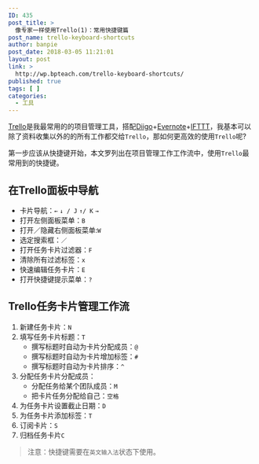 ```yaml
---
ID: 435
post_title: >
  像专家一样使用Trello(1)：常用快捷键篇
post_name: trello-keyboard-shortcuts
author: banpie
post_date: 2018-03-05 11:21:01
layout: post
link: >
  http://wp.bpteach.com/trello-keyboard-shortcuts/
published: true
tags: [ ]
categories:
  - 工具
---
```

[Trello](www.trello.com)是我最常用的的项目管理工具，搭配[Diigo](https://www.diigo.com/)+[Evernote](www.evernote.com)+[IFTTT](www.ifttt.com)，我基本可以除了资料收集以外的的所有工作都交给`Trello`，那如何更高效的使用`Trello`呢?

第一步应该从快捷键开始，本文罗列出在项目管理工作工作流中，使用`Trello`最常用到的快捷键。

## 在Trello面板中导航

- 卡片导航：`←` `↓ / J` `↑/ K` `→`
- 打开左侧面板菜单：`B`
- 打开／隐藏右侧面板菜单:`W`
- 选定搜索框：`／`
- 打开任务卡片过滤器：`F`
- 清除所有过滤标签：`x`
- 快速编辑任务卡片：`E`
- 打开快捷键提示菜单：`?`

## Trello任务卡片管理工作流

1. 新建任务卡片：`N`
2. 填写任务卡片标题：`T`
	- 撰写标题时自动为卡片分配成员：`@`
	- 撰写标题时自动为卡片增加标签：`#`
	- 撰写标题时自动为卡片排序：`^`
3. 分配任务卡片分配成员：
	- 分配任务给某个团队成员：`M`
	- 把卡片任务分配给自己：`空格`
4. 为任务卡片设置截止日期：`D`
5. 为任务卡片添加标签：`T`
6. 订阅卡片：`S`
6. 归档任务卡片`C`

> 注意：快捷键需要在`英文输入法`状态下使用。